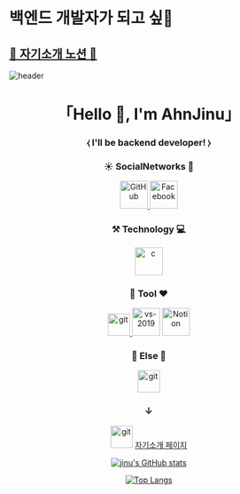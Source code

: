 # 백엔드 개발자가 되고 싶🐔
## [🍎 자기소개 노션  🌱](https://tangy-island-25d.notion.site/bc031366501e4bf2a11b0c250ead139b)

![header](https://capsule-render.vercel.app/api?type=waving&color=auto&height=300&section=header&text=Welcome&fontSize=90&animation=fadeIn&fontAlignY=38&desc=Ahn_Jin_u&descAlignY=51&descAlign=49)

<h1 align="center">「Hello 👋, I'm AhnJinu」</h1>
<h3 align="center">⧼ I'll be backend developer! ⧽</h3>

<p align="center">
  <h3 align="center">☀ SocialNetworks 🚗</h3>
  <p align="center"> 
    <a href="https://github.com/jinwoo794533" target="_blank">
      <img src="https://img.icons8.com/ios-filled/50/000000/github.png" alt="GitHub" width="50" height="50"/> 
    </a> 
    <a href="https://www.facebook.com/profile.php?id=100035352503933" target="_blank">
     <img src="https://img.icons8.com/nolan/64/facebook.png" alt="Facebook" width="50" height="50" />
    </a>
  </p>
  <h3 align="center">⚒ Technology 💻</h3>
  <p align="center">
    <a href="https://spring.io/" target="_blank">
        <img src="https://img.icons8.com/color/48/000000/spring-logo.png" alt="c" width="50" height="50"/>
    </a> 
  </p>
    <h3 align="center"> 🎉 Tool ❤️</h3>
    <p align="center">
       <a href="https://git-scm.com/" target="_blank"> 
        <img src="https://img.icons8.com/nolan/64/git.png" alt="git" width="40" height="40"/> 
       </a> 
       <a>
        <img src="https://img.icons8.com/color/48/000000/intellij-idea.png" alt="vs-2019" width="50" height="50"/>
       </a>
       <a>
         <img src="https://img.icons8.com/ios/150/000000/notion.png" alt="Notion" width="50" height="50"/>
       </a>
    </p>
    <h3 align="center">🍇 Else 📝</h3>
    <p align="center">
       <a href="https://jinu-secretspace.tistory.com/" target="_blank"> 
        <img src="https://img.icons8.com/nolan/64/google-blog-search.png" alt="git" width="40" height="40"/> 
       </a>
    </p>
      <h3 align="center">↓</h3>
    <p align="center">
  <img src="https://img.icons8.com/color/48/000000/notion--v2.png" alt="git" width="40" height="40"/> 
     <a href="https://tangy-island-25d.notion.site/bc031366501e4bf2a11b0c250ead139b" target="_blank">
        자기소개 페이지
     </a>
    </p>
 </p>
 <div align="center">

  [![jinu's GitHub stats](https://github-readme-stats.vercel.app/api?username=jinwoo794533&show_icons=true&theme=cobalt)](https://github.com/anuraghazra/github-readme-stats)

  
  [![Top Langs](https://github-readme-stats.vercel.app/api/top-langs/?username=jinwoo794533&layout=compact&theme=omni&langs_count=5)](https://github.com/anuraghazra/github-readme-stats)
  
  </div>
<!--
**jinwoo794533/jinwoo794533** is a ✨ _special_ ✨ repository because its `README.md` (this file) appears on your GitHub profile.

Here are some ideas to get you started:

- 🔭 I’m currently working on ...
- 🌱 I’m currently learning ...
- 👯 I’m looking to collaborate on ...
- 🤔 I’m looking for help with ...
- 💬 Ask me about ...
- 📫 How to reach me: ...
- 😄 Pronouns: ...
- ⚡ Fun fact: ...
-->
